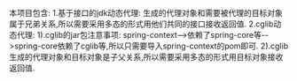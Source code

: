 本项目包含:
    1.基于接口的jdk动态代理:
        生成的代理对象和需要被代理的目标对象属于兄弟关系,所以需要采用多态的形式用他们共同的接口接收返回值.
    2.cglib动态代理:
        1).cglib的jar包注意事项:
            spring-context-->依赖了spring-core等-->spring-core依赖了cglib等,所以只需要导入spring-context的pom即可.
        2).cglib生成的代理对象和目标对象是子父关系,所以需要采用多态的形式用目标对象接收返回值.